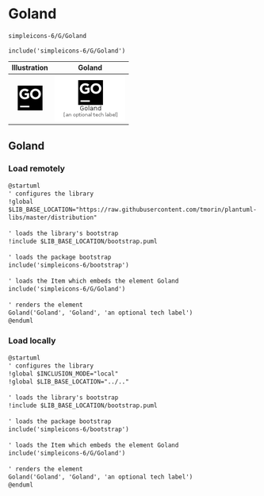 # Goland


```text
simpleicons-6/G/Goland
```

```text
include('simpleicons-6/G/Goland')
```



| Illustration | Goland |
| :---: | :---: |
| ![illustration for Illustration](../../simpleicons-6/G/Goland.png) | ![illustration for Goland](../../simpleicons-6/G/Goland.Local.png) |




## Goland

### Load remotely
```plantuml
@startuml
' configures the library
!global $LIB_BASE_LOCATION="https://raw.githubusercontent.com/tmorin/plantuml-libs/master/distribution"

' loads the library's bootstrap
!include $LIB_BASE_LOCATION/bootstrap.puml

' loads the package bootstrap
include('simpleicons-6/bootstrap')

' loads the Item which embeds the element Goland
include('simpleicons-6/G/Goland')

' renders the element
Goland('Goland', 'Goland', 'an optional tech label')
@enduml
```

### Load locally
```plantuml
@startuml
' configures the library
!global $INCLUSION_MODE="local"
!global $LIB_BASE_LOCATION="../.."

' loads the library's bootstrap
!include $LIB_BASE_LOCATION/bootstrap.puml

' loads the package bootstrap
include('simpleicons-6/bootstrap')

' loads the Item which embeds the element Goland
include('simpleicons-6/G/Goland')

' renders the element
Goland('Goland', 'Goland', 'an optional tech label')
@enduml
```

